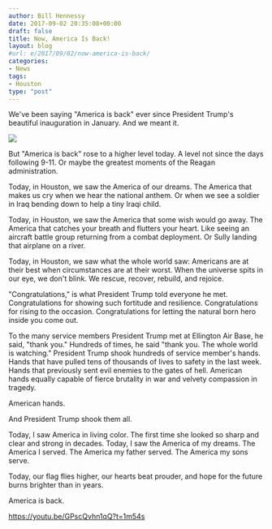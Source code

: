 ```yaml
---
author: Bill Hennessy
date: 2017-09-02 20:35:08+00:00
draft: false
title: Now, America Is Back!
layout: blog
#url: e/2017/09/02/now-america-is-back/
categories:
- News
tags:
- Houston
type: "post"
---
```


We've been saying "America is back" ever since President Trump's beautiful inauguration in January. And we meant it.

![](https://hennessysview.com/wp-content/uploads/2017/09/TrumpTexas397200_20170902_150648.jpg)


But "America is back" rose to a higher level today. A level not since the days following 9-11. Or maybe the greatest moments of the Reagan administration.

Today, in Houston, we saw the America of our dreams. The America that makes us cry when we hear the national anthem. Or when we see a soldier in Iraq bending down to help a tiny Iraqi child.

Today, in Houston, we saw the America that some wish would go away. The America that catches your breath and flutters your heart. Like seeing an aircraft battle group returning from a combat deployment. Or Sully landing that airplane on a river.

Today, in Houston, we saw what the whole world saw: Americans are at their best when circumstances are at their worst. When the universe spits in our eye, we don't blink. We rescue, recover, rebuild, and rejoice.

"Congratulations," is what President Trump told everyone he met. Congratulations for showing such fortitude and resilience. Congratulations for rising to the occasion. Congratulations for letting the natural born hero inside you come out.

To the many service members President Trump met at Ellington Air Base, he said, "thank you." Hundreds of times, he said "thank you. The whole world is watching." President Trump shook hundreds of service member's hands. Hands that have pulled tens of thousands of lives to safety in the last week. Hands that previously sent evil enemies to the gates of hell. American hands equally capable of fierce brutality in war and velvety compassion in tragedy.

American hands.

And President Trump shook them all.

Today, I saw America in living color. The first time she looked so sharp and clear and strong in decades. Today, I saw the America of my dreams. The America I served. The America my father served. The America my sons serve.

Today, our flag flies higher, our hearts beat prouder, and hope for the future burns brighter than in years.

America is back.

https://youtu.be/GPscQvhn1qQ?t=1m54s


